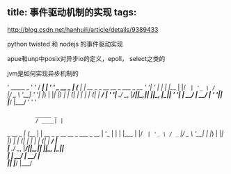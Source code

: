 title: 事件驱动机制的实现
tags:
---


http://blog.csdn.net/hanhuili/article/details/9389433

python twisted 和 nodejs 的事件驱动实现

apue和unp中posix对异步io的定义，epoll， select之类的


jvm是如何实现异步机制的

'             _____ _                               '
'             / ____| |                             '
' _ __  _   _| (___ | | __ _ _ __   __ _  ___ _ __  '
'| '_ \| | | |\___ \| |/ _` | '_ \ / _` |/ _ \ '__| '
'| |_) | |_| |____) | | (_| | | | | (_| |  __/ |    '
'| .__/ \__, |_____/|_|\__,_|_| |_|\__, |\___|_|    '
'| |     __/ |                      __/ |           '
'|_|    |___/                      |___/            '
'                                                   '


             _____ _                             
             / ____| |                            
 _ __  _   _| (___ | | __ _ _ __   __ _  ___ _ __ 
| '_ \| | | |\___ \| |/ _` | '_ \ / _` |/ _ \ '__|
| |_) | |_| |____) | | (_| | | | | (_| |  __/ |   
| .__/ \__, |_____/|_|\__,_|_| |_|\__, |\___|_|   
| |     __/ |                      __/ |          
|_|    |___/                      |___/           